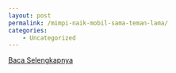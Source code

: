 ```yaml
---
layout: post
permalink: /mimpi-naik-mobil-sama-teman-lama/
categories:
    - Uncategorized
---
```


[Baca Selengkapnya](/04)